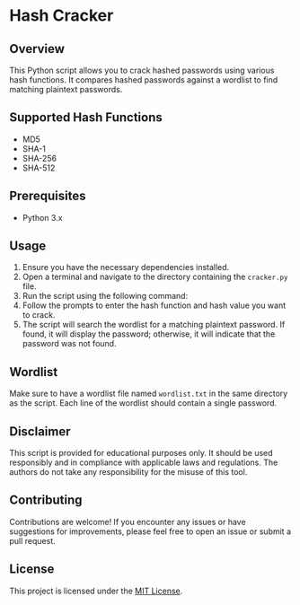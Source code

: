 # Hash Cracker

## Overview
This Python script allows you to crack hashed passwords using various hash functions. It compares hashed passwords against a wordlist to find matching plaintext passwords.

## Supported Hash Functions
- MD5
- SHA-1
- SHA-256
- SHA-512

## Prerequisites
- Python 3.x

## Usage
1. Ensure you have the necessary dependencies installed.
2. Open a terminal and navigate to the directory containing the `cracker.py` file.
3. Run the script using the following command:
4. Follow the prompts to enter the hash function and hash value you want to crack.
5. The script will search the wordlist for a matching plaintext password. If found, it will display the password; otherwise, it will indicate that the password was not found.

## Wordlist
Make sure to have a wordlist file named `wordlist.txt` in the same directory as the script. Each line of the wordlist should contain a single password.

## Disclaimer
This script is provided for educational purposes only. It should be used responsibly and in compliance with applicable laws and regulations. The authors do not take any responsibility for the misuse of this tool.

## Contributing
Contributions are welcome! If you encounter any issues or have suggestions for improvements, please feel free to open an issue or submit a pull request.

## License
This project is licensed under the [MIT License](LICENSE).

